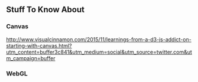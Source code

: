 


## Stuff To Know About

### Canvas

http://www.visualcinnamon.com/2015/11/learnings-from-a-d3-js-addict-on-starting-with-canvas.html?utm_content=buffer3c841&utm_medium=social&utm_source=twitter.com&utm_campaign=buffer


### WebGL


